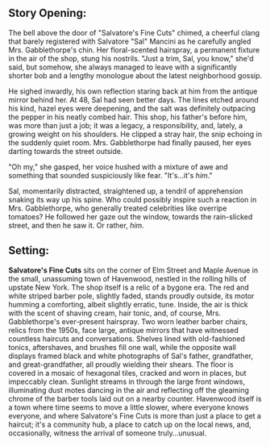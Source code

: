 ## Story Opening:

The bell above the door of "Salvatore's Fine Cuts" chimed, a cheerful clang that barely registered with Salvatore "Sal" Mancini as he carefully angled Mrs. Gabblethorpe's chin. Her floral-scented hairspray, a permanent fixture in the air of the shop, stung his nostrils. "Just a trim, Sal, you know," she'd said, but somehow, she always managed to leave with a significantly shorter bob and a lengthy monologue about the latest neighborhood gossip.

He sighed inwardly, his own reflection staring back at him from the antique mirror behind her. At 48, Sal had seen better days. The lines etched around his kind, hazel eyes were deepening, and the salt was definitely outpacing the pepper in his neatly combed hair. This shop, his father's before him, was more than just a job; it was a legacy, a responsibility, and, lately, a growing weight on his shoulders. He clipped a stray hair, the snip echoing in the suddenly quiet room. Mrs. Gabblethorpe had finally paused, her eyes darting towards the street outside.

"Oh my," she gasped, her voice hushed with a mixture of awe and something that sounded suspiciously like fear. "It's...it's *him*."

Sal, momentarily distracted, straightened up, a tendril of apprehension snaking its way up his spine. Who could possibly inspire such a reaction in Mrs. Gabblethorpe, who generally treated celebrities like overripe tomatoes? He followed her gaze out the window, towards the rain-slicked street, and then he saw it. Or rather, *him*.

## Setting:

**Salvatore's Fine Cuts** sits on the corner of Elm Street and Maple Avenue in the small, unassuming town of Havenwood, nestled in the rolling hills of upstate New York. The shop itself is a relic of a bygone era. The red and white striped barber pole, slightly faded, stands proudly outside, its motor humming a comforting, albeit slightly erratic, tune. Inside, the air is thick with the scent of shaving cream, hair tonic, and, of course, Mrs. Gabblethorpe's ever-present hairspray. Two worn leather barber chairs, relics from the 1950s, face large, antique mirrors that have witnessed countless haircuts and conversations. Shelves lined with old-fashioned tonics, aftershaves, and brushes fill one wall, while the opposite wall displays framed black and white photographs of Sal's father, grandfather, and great-grandfather, all proudly wielding their shears. The floor is covered in a mosaic of hexagonal tiles, cracked and worn in places, but impeccably clean. Sunlight streams in through the large front windows, illuminating dust motes dancing in the air and reflecting off the gleaming chrome of the barber tools laid out on a nearby counter. Havenwood itself is a town where time seems to move a little slower, where everyone knows everyone, and where Salvatore's Fine Cuts is more than just a place to get a haircut; it's a community hub, a place to catch up on the local news, and, occasionally, witness the arrival of someone truly…unusual.

